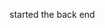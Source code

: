 started the back end

<!-- give credit to
Inspirational quotes provided by <a href="https://zenquotes.io/" target="_blank">ZenQuotes API</a>
 -->
